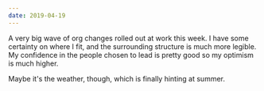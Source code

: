 ```yaml
---
date: 2019-04-19
---
```


A very big wave of org changes rolled out at work this week. I have some certainty on where I fit, and the surrounding structure is much more legible. My confidence in the people chosen to lead is pretty good so my optimism is much higher.

Maybe it's the weather, though, which is finally hinting at summer.
